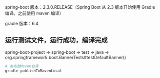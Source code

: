 spring-boot 版本：2.3.0.RELEASE（Spring Boot 从 2.3 版本开始使用 Gradle 编译，之前使用 maven 编译）

gradle 版本：6.4


## 运行测试文件，运行成功，编译完成 
spring-boot-project -> spring-boot -> test -> java -> org.springframework.boot.BannerTests#testDefaultBanner()

```bash
# 发布到Maven仓库
gradle publishToMavenLocal
```